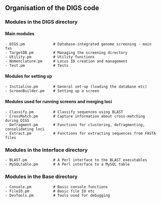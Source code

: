 **Organisation of the DIGS code**
------------------------------------------------------------------------------------

### **Modules in the DIGS directory**

#### Main modules

```
- DIGS.pm             # Database-integrated genome screening - main fxn
- TargetDB.pm         # Managing the screening directory
- Utility.pm          # Utility functions
- Nomenclature.pm     # Locus ID creation and management 
- Test.pm             # Tests
```

#### Modules for setting up

```
- Initialise.pm       # General set-up (loading the database etc)
- ScreenBuilder.pm    # Setting up a screen
```

#### Modules used for running screens and merging loci

```
- Classify.pm         # Classify sequences using BLAST
- CrossMatch.pm       # Capture information about cross-matching during DIGS
- Defragment.pm       # Functions for clustering, defragmenting, consolidating loci
- Extract.pm          # Functions for extracting sequences from FASTA files 
```

### **Modules in the Interface directory**

```
- BLAST.pm            # A Perl interface to the BLAST executables
- MySQLtable.pm       # A Perl interface to a MySQL table
```

### **Modules in the Base directory**

```
- Console.pm          # Basic console functions
- FileIO.pm           # Basic file IO etc 
- DevTools.pm         # Tools used for debugging
```
